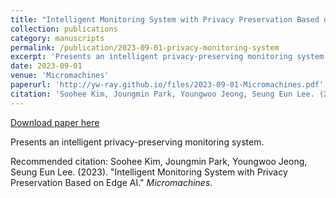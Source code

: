 ```yaml
---
title: "Intelligent Monitoring System with Privacy Preservation Based on Edge AI"
collection: publications
category: manuscripts
permalink: /publication/2023-09-01-privacy-monitoring-system
excerpt: 'Presents an intelligent privacy-preserving monitoring system.'
date: 2023-09-01
venue: 'Micromachines'
paperurl: 'http://yw-ray.github.io/files/2023-09-01-Micromachines.pdf'
citation: 'Soohee Kim, Joungmin Park, Youngwoo Jeong, Seung Eun Lee. (2023). &quot;Intelligent Monitoring System with Privacy Preservation Based on Edge AI.&quot; <i>Micromachines</i>.'
---
```


<a href='http://yw-ray.github.io/files/2023-09-01-Micromachines.pdf'>Download paper here</a>

Presents an intelligent privacy-preserving monitoring system.

Recommended citation: Soohee Kim, Joungmin Park, Youngwoo Jeong, Seung Eun Lee. (2023). "Intelligent Monitoring System with Privacy Preservation Based on Edge AI." <i>Micromachines</i>.